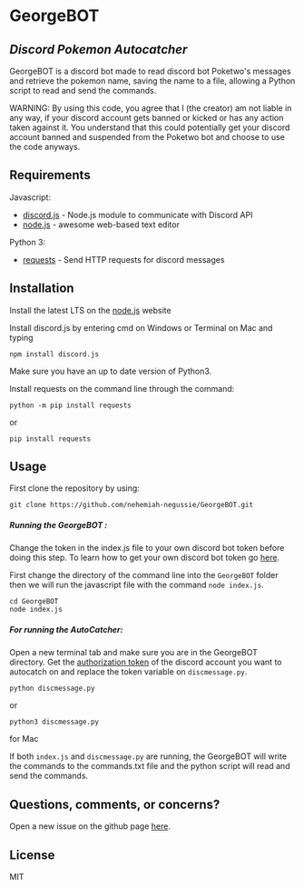 # GeorgeBOT
## _Discord Pokemon Autocatcher_



GeorgeBOT is a discord bot made to read discord bot Poketwo's messages and retrieve the pokemon name, saving the name to a file, allowing a Python script to read and send the commands.

WARNING: By using this code, you agree that I (the creator) am not liable in any way, if your discord account gets banned or kicked or has any action taken against it. You understand that this could potentially get your discord account banned and suspended from the Poketwo bot and choose to use the code anyways.


## Requirements

Javascript:
- [discord.js] - Node.js module to communicate with Discord API
- [node.js] - awesome web-based text editor

Python 3:
- [requests] - Send HTTP requests for discord messages

## Installation
Install the latest LTS on the [node.js] website

Install discord.js by entering cmd on Windows or Terminal on Mac and typing
``` 
npm install discord.js
```
Make sure you have an up to date version of Python3.

Install requests on the command line through the command:
```
python -m pip install requests
```
or
```
pip install requests
```

## Usage
First clone the repository by using:
```
git clone https://github.com/nehemiah-negussie/GeorgeBOT.git
```
##### Running the GeorgeBOT :
Change the token in the index.js file to your own discord bot token before doing this step. To learn how to get your own discord bot token go [here](https://github.com/reactiflux/discord-irc/wiki/Creating-a-discord-bot-&-getting-a-token).

First change the directory of the command line into the `GeorgeBOT` folder then we will run the javascript file with the command `node index.js`.
```
cd GeorgeBOT
node index.js
```

##### For running the AutoCatcher:
Open a new terminal tab and make sure you are in the GeorgeBOT directory.
Get the [authorization token](https://youtu.be/YEgFvgg7ZPI) of the discord account you want to autocatch on and replace the token variable on  `discmessage.py`.
```
python discmessage.py
```
or
```
python3 discmessage.py
```
for Mac

If both `index.js` and `discmessage.py` are running, the GeorgeBOT will write the commands to the commands.txt file and the python script will read and send the commands.

## Questions, comments, or concerns?
Open a new issue on the github page [here](https://github.com/nehemiah-negussie/GeorgeBOT/issues).
## License

MIT


[//]: #
   [node.js]: <http://nodejs.org>
   [discord.js]: <https://discord.js.org/>
   [requests]: <https://requests.readthedocs.io/en/master/>
